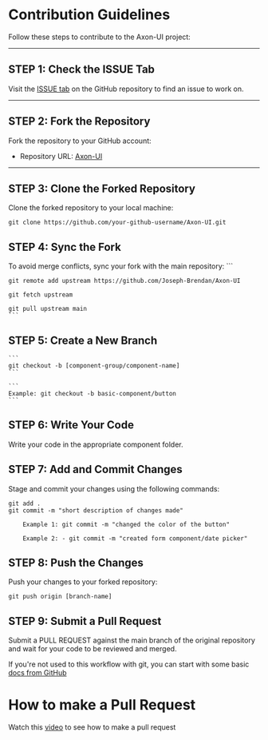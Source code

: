 # Contribution Guidelines

Follow these steps to contribute to the Axon-UI project:

---

## STEP 1: Check the ISSUE Tab
Visit the [ISSUE tab](https://github.com/Joseph-Brendan/Axon-UI/issues) on the GitHub repository to find an issue to work on.

---

## STEP 2: Fork the Repository
Fork the repository to your GitHub account:
- Repository URL: [Axon-UI](https://github.com/Joseph-Brendan/Axon-UI)

---

## STEP 3: Clone the Forked Repository
Clone the forked repository to your local machine:
```
git clone https://github.com/your-github-username/Axon-UI.git
```

## STEP 4: Sync the Fork

To avoid merge conflicts, sync your fork with the main repository:
    ```
    
    git remote add upstream https://github.com/Joseph-Brendan/Axon-UI

    git fetch upstream

    git pull upstream main
    ```

## STEP 5: Create a New Branch
    
    ```
    git checkout -b [component-group/component-name]
    ```
    
    ```
    Example: git checkout -b basic-component/button
    ```


## STEP 6: Write Your Code
Write your code in the appropriate component folder.

## STEP 7: Add and Commit Changes
Stage and commit your changes using the following commands:
```
git add .
git commit -m "short description of changes made"
```
```
    Example 1: git commit -m "changed the color of the button"

    Example 2: - git commit -m "created form component/date picker"
```



## STEP 8: Push the Changes
Push your changes to your forked repository:

```
git push origin [branch-name]
```

    
## STEP 9: Submit a Pull Request
Submit a PULL REQUEST against the main branch of the original repository and wait for your code to be reviewed and merged.


If you're not used to this workflow with git, you can start with some basic [docs from GitHub](https://docs.github.com/en/pull-requests/collaborating-with-pull-requests/working-with-forks/fork-a-repo)

# How to make a Pull Request 
Watch this [video](https://www.loom.com/share/eabcaed644b54b0ea7040c7ac27c40a9?sid=2c17e302-ce7d-40c2-a9d4-ef9f09281609) to see how to make a pull request 





